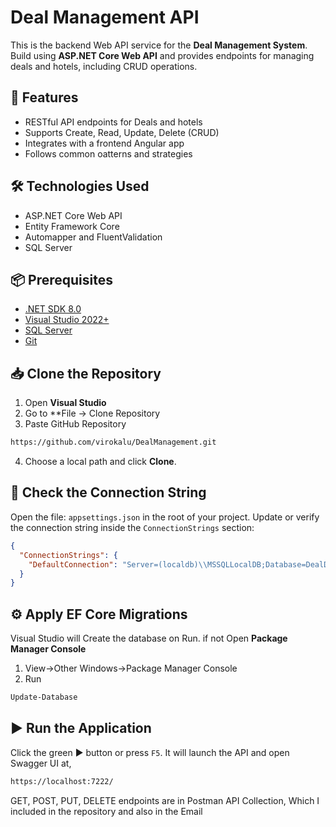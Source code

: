 # Deal Management API

This is the backend Web API service for the **Deal Management System**. Build using **ASP.NET Core Web API** and provides endpoints for managing deals and hotels, including CRUD operations.

## 🚀 Features

- RESTful API endpoints for Deals and hotels
- Supports Create, Read, Update, Delete (CRUD)
- Integrates with a frontend Angular app
- Follows common oatterns and strategies

## 🛠️ Technologies Used

- ASP.NET Core Web API
- Entity Framework Core
- Automapper and FluentValidation
- SQL Server

## 📦 Prerequisites

- [.NET SDK 8.0](https://dotnet.microsoft.com/en-us/download)
- [Visual Studio 2022+](https://visualstudio.microsoft.com/)
- [SQL Server](https://www.microsoft.com/en-us/sql-server/sql-server-downloads)
- [Git](https://git-scm.com/) 

## 📥 Clone the Repository

1. Open **Visual Studio**
2. Go to **File -> Clone Repository
3. Paste GitHub Repository
```bash
https://github.com/virokalu/DealManagement.git
```

4. Choose a local path and click **Clone**.

## 🔌 Check the Connection String

Open the file: `appsettings.json` in the root of your project.
Update or verify the connection string inside the `ConnectionStrings` section:

```json
{
  "ConnectionStrings": {
    "DefaultConnection": "Server=(localdb)\\MSSQLLocalDB;Database=DealDb;Trusted_Connection=True;"
  }
}
```

## ⚙️ Apply EF Core Migrations

Visual Studio will Create the database on Run. if not Open **Package Manager Console**
1. View->Other Windows->Package Manager Console
2. Run
```bash
Update-Database
```

## ▶️ Run the Application

Click the green ▶️ button or press `F5`.
It will launch the API and open Swagger UI at,
```bash
https://localhost:7222/
```
GET, POST, PUT, DELETE endpoints are in Postman API Collection, Which I included in the repository and also in the Email
